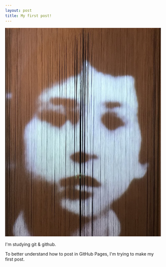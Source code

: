 ```yaml
---
layout: post
title: My first post!
---
```


![face](/images/face.jpeg)

I'm studying git & github.

To better understand how to post in GitHub Pages, I'm trying to make my first post.
